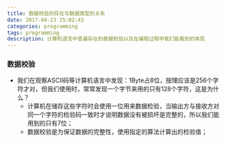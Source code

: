 ```yaml
---
title: 数据校验的存在与数据类型的关系
date: 2017-04-23 15:02:43
categories: programming
tags: programming
description: 计算机语言中普遍存在的数据校验以及在编程过程中我们能看到的体现
---
```

### 数据校验 ###

- 我们在观察ASCII码等计算机语言中发现：1Byte占8位，按理应该是256个字符才对，但我们使用时，常常发现一个字节来用的只有128个字符，这是为什么？
	- 计算机在储存这些字符时会使用一位用来数据检验，当输出方与接收方对同一个字符的检验码一致时才说明数据没有被损坏是完整的，所以我们能用到的只有7位；
	- 数据校验是为保证数据的完整性，使用指定的算法计算出的检验值；